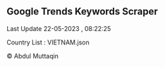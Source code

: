 

## Google Trends Keywords Scraper 
 
Last Update 22-05-2023 , 08:22:25

Country List :
VIETNAM.json



© Abdul Muttaqin 
